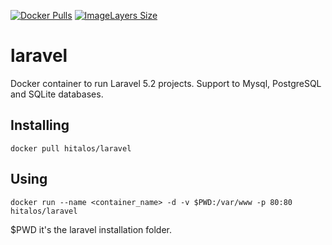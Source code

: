 [![Docker Pulls](https://img.shields.io/docker/pulls/hitalos/laravel.svg)](https://hub.docker.com/r/hitalos/laravel/)
[![ImageLayers Size](https://img.shields.io/imagelayers/image-size/hitalos/laravel/latest.svg)]()

# laravel
Docker container to run Laravel 5.2 projects. Support to Mysql, PostgreSQL and SQLite databases.

## Installing
    docker pull hitalos/laravel

## Using

    docker run --name <container_name> -d -v $PWD:/var/www -p 80:80 hitalos/laravel

$PWD it's the laravel installation folder.
